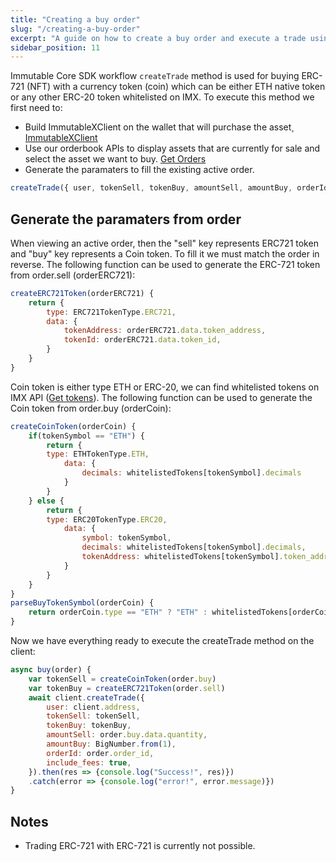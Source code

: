 ```yaml
---
title: "Creating a buy order"
slug: "/creating-a-buy-order"
excerpt: "A guide on how to create a buy order and execute a trade using IMX Core SDK"
sidebar_position: 11
---
```

Immutable Core SDK workflow `createTrade` method is used for buying ERC-721 (NFT) with a currency token (coin) which can be either ETH native token or any other ERC-20 token whitelisted on IMX. To execute this method we first need to:
- Build ImmutableXClient on the wallet that will purchase the asset¸ [ImmutableXClient](/docs/immutable-x-sdk) 
- Use our orderbook APIs to display assets that are currently for sale and select the asset we want to buy. [Get Orders](/reference#/operations/listOrders)
- Generate the paramaters to fill the existing active order.

```javascript title="createTrade method"
createTrade({ user, tokenSell, tokenBuy, amountSell, amountBuy, orderId, include_fees, fees, }: ImmutableMethodParams.ImmutableGetSignableTradeParams)
```

## Generate the paramaters from order
When viewing an active order, then the "sell" key represents ERC721 token and "buy" key represents a Coin token. To fill it we must match the order in reverse. The following function can be used to generate the ERC-721 token from order.sell (orderERC721):

```javascript
createERC721Token(orderERC721) {
    return {
        type: ERC721TokenType.ERC721,
        data: {
            tokenAddress: orderERC721.data.token_address,
            tokenId: orderERC721.data.token_id,
        }
    }
}
```
Coin token is either type ETH or ERC-20, we can find whitelisted tokens on IMX API ([Get tokens](/reference#/operations/listTokens)). The following function can be used to generate the Coin token from order.buy (orderCoin):
```javascript
createCoinToken(orderCoin) {
    if(tokenSymbol == "ETH") {
        return { 
        type: ETHTokenType.ETH, 
            data: {
                decimals: whitelistedTokens[tokenSymbol].decimals
            }
        }
    } else {
        return {
        type: ERC20TokenType.ERC20, 
            data: {
                symbol: tokenSymbol,
                decimals: whitelistedTokens[tokenSymbol].decimals, 
                tokenAddress: whitelistedTokens[tokenSymbol].token_address
            }
        }
    }
}
parseBuyTokenSymbol(orderCoin) {
    return orderCoin.type == "ETH" ? "ETH" : whitelistedTokens[orderCoin.data.token_address]?.symbol
}
```
Now we have everything ready to execute the createTrade method on the client:
```javascript
async buy(order) {
    var tokenSell = createCoinToken(order.buy)
    var tokenBuy = createERC721Token(order.sell)
    await client.createTrade({
        user: client.address,
        tokenSell: tokenSell,
        tokenBuy: tokenBuy,
        amountSell: order.buy.data.quantity,
        amountBuy: BigNumber.from(1),
        orderId: order.order_id,
        include_fees: true,
    }).then(res => {console.log("Success!", res)})
    .catch(error => {console.log("error!", error.message)})
}
```
## Notes
- Trading ERC-721 with ERC-721 is currently not possible.
